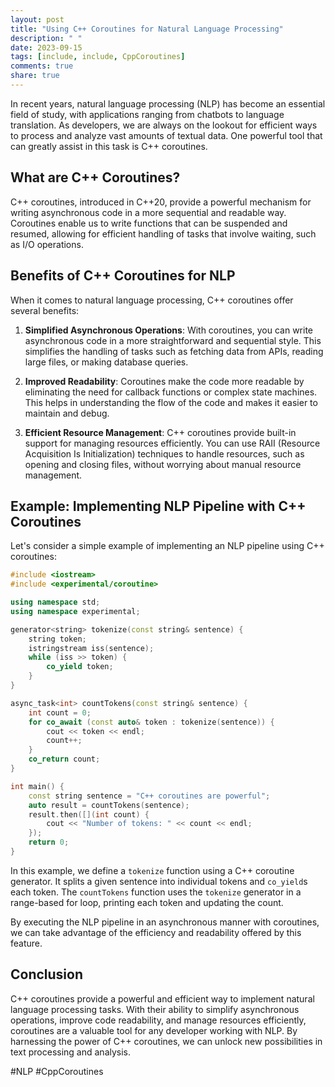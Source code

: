 ```yaml
---
layout: post
title: "Using C++ Coroutines for Natural Language Processing"
description: " "
date: 2023-09-15
tags: [include, include, CppCoroutines]
comments: true
share: true
---
```


In recent years, natural language processing (NLP) has become an essential field of study, with applications ranging from chatbots to language translation. As developers, we are always on the lookout for efficient ways to process and analyze vast amounts of textual data. One powerful tool that can greatly assist in this task is C++ coroutines.

## What are C++ Coroutines?

C++ coroutines, introduced in C++20, provide a powerful mechanism for writing asynchronous code in a more sequential and readable way. Coroutines enable us to write functions that can be suspended and resumed, allowing for efficient handling of tasks that involve waiting, such as I/O operations.

## Benefits of C++ Coroutines for NLP

When it comes to natural language processing, C++ coroutines offer several benefits:

1. **Simplified Asynchronous Operations**: With coroutines, you can write asynchronous code in a more straightforward and sequential style. This simplifies the handling of tasks such as fetching data from APIs, reading large files, or making database queries.

2. **Improved Readability**: Coroutines make the code more readable by eliminating the need for callback functions or complex state machines. This helps in understanding the flow of the code and makes it easier to maintain and debug.

3. **Efficient Resource Management**: C++ coroutines provide built-in support for managing resources efficiently. You can use RAII (Resource Acquisition Is Initialization) techniques to handle resources, such as opening and closing files, without worrying about manual resource management.

## Example: Implementing NLP Pipeline with C++ Coroutines

Let's consider a simple example of implementing an NLP pipeline using C++ coroutines:

```c++
#include <iostream>
#include <experimental/coroutine>

using namespace std;
using namespace experimental;

generator<string> tokenize(const string& sentence) {
    string token;
    istringstream iss(sentence);
    while (iss >> token) {
        co_yield token;
    }
}

async_task<int> countTokens(const string& sentence) {
    int count = 0;
    for co_await (const auto& token : tokenize(sentence)) {
        cout << token << endl;
        count++;
    }
    co_return count;
}

int main() {
    const string sentence = "C++ coroutines are powerful";
    auto result = countTokens(sentence);
    result.then([](int count) {
        cout << "Number of tokens: " << count << endl;
    });
    return 0;
}
```

In this example, we define a `tokenize` function using a C++ coroutine generator. It splits a given sentence into individual tokens and `co_yield`s each token. The `countTokens` function uses the `tokenize` generator in a range-based for loop, printing each token and updating the count.

By executing the NLP pipeline in an asynchronous manner with coroutines, we can take advantage of the efficiency and readability offered by this feature.

## Conclusion

C++ coroutines provide a powerful and efficient way to implement natural language processing tasks. With their ability to simplify asynchronous operations, improve code readability, and manage resources efficiently, coroutines are a valuable tool for any developer working with NLP. By harnessing the power of C++ coroutines, we can unlock new possibilities in text processing and analysis.

#NLP #CppCoroutines